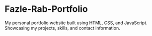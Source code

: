 # Fazle-Rab-Portfolio
My personal portfolio website built using HTML, CSS, and JavaScript. Showcasing my projects, skills, and contact information.
